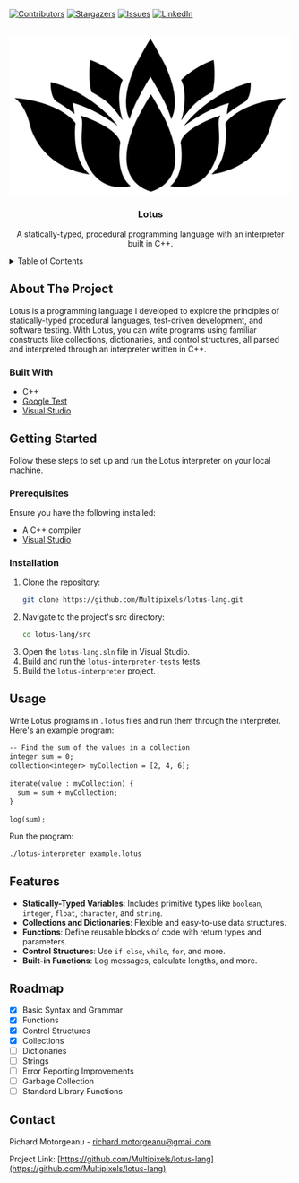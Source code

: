 [![Contributors][contributors-shield]][contributors-url]
[![Stargazers][stars-shield]][stars-url]
[![Issues][issues-shield]][issues-url]
[![LinkedIn][linkedin-shield]][linkedin-url]

<br />
<div align="center">
  <a href="https://github.com/Multipixels/lotus-lang" >
    <picture>
      <source media="(prefers-color-scheme: dark)" srcset="repo/white-lotus.svg" width=130px>
      <source media="(prefers-color-scheme: light)" srcset="repo/lotus.svg" width=130px>
      <img src="repo/lotus.svg">
  </picture>
  </a>
  <h3 align="center">Lotus</h3>
  <p align="center">
    A statically-typed, procedural programming language with an interpreter built in C++.
  </p>
</div>

<details>
  <summary>Table of Contents</summary>
  <ol>
    <li>
      <a href="#about-the-project">About The Project</a>
      <ul>
        <li><a href="#built-with">Built With</a></li>
      </ul>
    </li>
    <li>
      <a href="#getting-started">Getting Started</a>
      <ul>
        <li><a href="#prerequisites">Prerequisites</a></li>
        <li><a href="#installation">Installation</a></li>
      </ul>
    </li>
    <li><a href="#usage">Usage</a></li>
    <li><a href="#features">Features</a></li>
    <li><a href="#roadmap">Roadmap</a></li>
    <li><a href="#contact">Contact</a></li>
  </ol>
</details>

## About The Project

Lotus is a programming language I developed to explore the principles of statically-typed procedural languages, test-driven development, and software testing. With Lotus, you can write programs using familiar constructs like collections, dictionaries, and control structures, all parsed and interpreted through an interpreter written in C++.

### Built With

* C++
* [Google Test](https://google.github.io/googletest/)
* [Visual Studio](https://visualstudio.microsoft.com/)

## Getting Started

Follow these steps to set up and run the Lotus interpreter on your local machine.

### Prerequisites

Ensure you have the following installed:

* A C++ compiler
* [Visual Studio](https://visualstudio.microsoft.com/)

### Installation

1. Clone the repository:
   ```sh
   git clone https://github.com/Multipixels/lotus-lang.git
   ```
2. Navigate to the project's src directory:
   ```sh
   cd lotus-lang/src
   ```
3. Open the `lotus-lang.sln` file in Visual Studio.
4. Build and run the `lotus-interpreter-tests` tests.
5. Build the `lotus-interpreter` project.

## Usage

Write Lotus programs in `.lotus` files and run them through the interpreter. Here's an example program:

```lotus
-- Find the sum of the values in a collection
integer sum = 0;
collection<integer> myCollection = [2, 4, 6];

iterate(value : myCollection) {
  sum = sum + myCollection;
}

log(sum);
```

Run the program:
```sh
./lotus-interpreter example.lotus
```

## Features

- **Statically-Typed Variables**: Includes primitive types like `boolean`, `integer`, `float`, `character`, and `string`.
- **Collections and Dictionaries**: Flexible and easy-to-use data structures.
- **Functions**: Define reusable blocks of code with return types and parameters.
- **Control Structures**: Use `if-else`, `while`, `for`, and more.
- **Built-in Functions**: Log messages, calculate lengths, and more.

## Roadmap

- [X] Basic Syntax and Grammar
- [X] Functions
- [X] Control Structures
- [X] Collections
- [ ] Dictionaries
- [ ] Strings
- [ ] Error Reporting Improvements
- [ ] Garbage Collection
- [ ] Standard Library Functions

## Contact

Richard Motorgeanu - richard.motorgeanu@gmail.com

Project Link: [https://github.com/Multipixels/lotus-lang](https://github.com/Multipixels/lotus-lang)

[contributors-shield]: https://img.shields.io/github/contributors/Multipixels/lotus-lang.svg?style=for-the-badge
[contributors-url]: https://github.com/Multipixels/lotus-lang/graphs/contributors
[stars-shield]: https://img.shields.io/github/stars/Multipixels/lotus-lang.svg?style=for-the-badge
[stars-url]: https://github.com/Multipixels/lotus-lang/stargazers
[issues-shield]: https://img.shields.io/github/issues/Multipixels/lotus-lang.svg?style=for-the-badge
[issues-url]: https://github.com/Multipixels/lotus-lang/issues
[linkedin-shield]: https://img.shields.io/badge/-LinkedIn-black.svg?style=for-the-badge&logo=linkedin&colorB=555
[linkedin-url]: https://www.linkedin.com/in/richard-motorgeanu/


